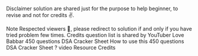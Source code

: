 Disclaimer
solution are shared just for the purpose to help beginner, to revise and not for credits ✌.

Note
Respected viewers 🙏, please redirect to solution if and only if you have tried problem few times.
Credits
question list is shared by YouTuber Love Babbar 450 questions DSA Cracker Sheet
How to use this 450 questions DSA Cracker Sheet ? video
Resource Credits

